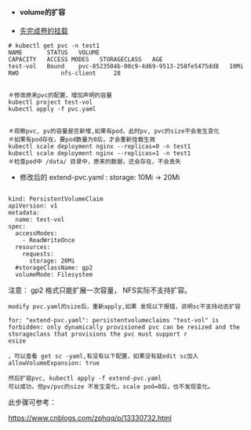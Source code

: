 

- #### volume的扩容

- [先完成卷的挂载](../pv/rwo.md)



```shell
# kubectl get pvc -n test1
NAME       STATUS   VOLUME                                     CAPACITY   ACCESS MODES   STORAGECLASS   AGE
test-vol   Bound    pvc-8523504b-00c9-4d69-9513-258fe5475dd8   10Mi       RWO            nfs-client     28


＃修改原来pvc的配置，增加声明的容量
kubectl project test-vol
kubectl apply -f pvc.yaml


＃观察pvc, pv的容量是否新增,如果有pod，此时pv, pvc的size不会发生变化
＃如果有pod存在，要pod数量为0后，才会重新挂载生效
kubectl scale deployment nginx --replicas=0 -n test1
kubectl scale deployment nginx --replicas=1 -n test1
＃检查pod中 /data/ 目录中，原来的数据，还会存在，不会丢失
```



- 修改后的 extend-pvc.yaml  : storage: 10Mi -> 20Mi

```

kind: PersistentVolumeClaim
apiVersion: v1
metadata:
  name: test-vol
spec:
  accessModes:
    - ReadWriteOnce
  resources:
    requests:
      storage: 20Mi
  #storageClassName: gp2
  volumeMode: Filesystem
```



注意：  gp2 格式只能扩展一次容量， NFS实际不支持扩容。

```
modify pvc.yaml的size后，重新apply,如果 发现以下报错，说明sc不支持动态扩容

for: "extend-pvc.yaml": persistentvolumeclaims "test-vol" is forbidden: only dynamically provisioned pvc can be resized and the storageclass that provisions the pvc must support r
esize

，可以查看 get sc -yaml,有没有以下配置，如果没有就edit sc加入
allowVolumeExpansion: true

然后扩容pvc, kubectl apply -f extend-pvc.yaml
可以成功，但pv/pvc的size 不发生变化，scale pod=0后，也不发现变化。
```

此步骤可参考：

https://www.cnblogs.com/zphqq/p/13330732.html

